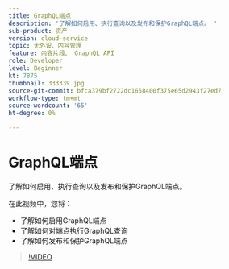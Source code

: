 ```yaml
---
title: GraphQL端点
description: '了解如何启用、执行查询以及发布和保护GraphQL端点。 '
sub-product: 资产
version: cloud-service
topic: 无外设、内容管理
feature: 内容片段、 GraphQL API
role: Developer
level: Beginner
kt: 7875
thumbnail: 333339.jpg
source-git-commit: bfca379bf2722dc1658400f375e65d2943f27ed7
workflow-type: tm+mt
source-wordcount: '65'
ht-degree: 0%

---
```



# GraphQL端点

了解如何启用、执行查询以及发布和保护GraphQL端点。

在此视频中，您将：

+ 了解如何启用GraphQL端点
+ 了解如何对端点执行GraphQL查询
+ 了解如何发布和保护GraphQL端点

>[!VIDEO](https://video.tv.adobe.com/v/333339/?quality=12&learn=on)
